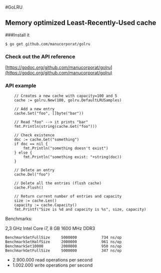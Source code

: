 #GoLRU
## Memory optimized Least-Recently-Used cache

###Install it
```
$ go get github.com/manucorporat/golru
```


### Check out the API reference
[https://godoc.org/github.com/manucorporat/golru](https://godoc.org/github.com/manucorporat/golru)

### API example

```
    // Creates a new cache with capacity=100 and 5
    cache := golru.New(100, golru.DefaultLRUSamples)
    
    // Add a new entry
    cache.Set("foo", []byte("bar"))
    
    // Read "foo" --> it prints "bar"
    fmt.Println(string(cache.Get("foo")))
    
    // Check existence
    doc := cache.Get("something")
    if doc == nil {
        fmt.Println("something doesn't exist")
    } else {
        fmt.Println("something exist: "+string(doc))
    }
    
    // Delete an entry
    cache.Del("foo")
    
    // Delete all the entries (flush cache)
    cache.Flush()
    
    // Return current number of entries and capacity
    size := cache.Len()
    capacity := cache.Capacity()
    fmt.Printf("Size is %d and capacity is %s", size, capacity)
```
    
    
Benchmarks:

2,3 GHz Intel Core i7,
8 GB 1600 MHz DDR3

```
BenchmarkSetFullSize	 5000000	       734 ns/op
BenchmarkSetHalfSize	 2000000	       961 ns/op
BenchmarkSet10000	     2000000	       950 ns/op
BenchmarkGetFullSize	 5000000	       347 ns/op
```
- 2.900.000 read operations per second  
- 1.002.000 write operations per second